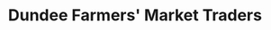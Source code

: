 ---
schema: default
title: Dundee Farmers' Market Traders
organization: Dundee City Council
notes: >-
    Dundee Farmers' Market takes place on the third Saturday of the month starting 17th February 2018 until 15th December 2018. The Market is located in City Square and operates from 9.00am to 4.00pm. 

    The Market provides a showcase for a wide range of locally cultivated produce, with everything from organic vegetables to fresh eggs, and baking to beef.

    For more information: 01382 434548
resources:
  - name: Dundee Farmers' Market Traders CSV
  - url: >-
      https://data.dundeecity.gov.uk/dataset/1e5bb249-f372-4903-aeb9-a7e1fbaae8aa/resource/7a8fed82-f4ea-4b19-9ae1-c593a39140a9/download/list-of-traders.csv
  - format: CSV

  - name: Dundee Farmers' Market Traders CSV
  - url: >-
      https://data.dundeecity.gov.uk/dataset/1e5bb249-f372-4903-aeb9-a7e1fbaae8aa/resource/a9d743d3-bf76-4081-9c29-e88a9e1c3f01/download/list-of-markets-2018.csv
  - format: CSV
license: Open Government Licence 3.0 (United Kingdom)
category:

  - Food
maintainer: Dundee City Council
maintainer_email: someone@example.com
---